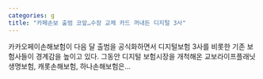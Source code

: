 ```yaml
---
categories: g
title: "카페손보 출범 코앞…수장 교체 카드 꺼내든 디지털 3사"
---
```

카카오페이손해보험이 다음 달 출범을 공식화하면서 디지털보험 3사를 비롯한 기존 보험사들이 경계감을 높이고 있다. 그동안 디지털 보험시장을 개척해온 교보라이프플래닛생명보험, 캐롯손해보험, 하나손해보험은...